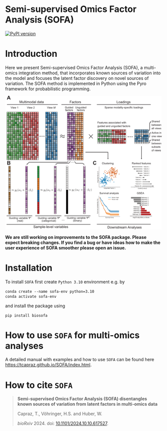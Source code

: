 # Semi-supervised Omics Factor Analysis (SOFA)


[![PyPI version](https://badge.fury.io/py/biosofa.svg)](https://badge.fury.io/py/biosofa)

# Introduction

Here we present Semi-supervised Omics Factor Analysis (SOFA), a multi-omics integration method, that incorporates known sources of variation into the model and focuses the latent factor discovery on novel sources of variation. The SOFA method is implemented in Python using the Pyro framework for probabilistic programming.

![The SOFA model](https://github.com/tcapraz/SOFA/blob/main/docs/model_schematic.png?raw=true)

**We are still working on improvements to the SOFA package. Please expect breaking changes. If you find a bug or have ideas how to make the user experience of SOFA smoother please open an issue.**

# Installation

To install `SOFA` first create `Python 3.10` environment e.g. by

```
conda create --name sofa-env python=3.10
conda activate sofa-env
```

and install the package using 

```
pip install biosofa
```



# How to use `SOFA` for multi-omics analyses

A detailed manual with examples and how to use `SOFA` can be found here https://tcapraz.github.io/SOFA/index.html.


# How to cite `SOFA`

> **Semi-supervised Omics Factor Analysis (SOFA) disentangles known sources of variation from latent factors in multi-omics data**
>
> Capraz, T., Vöhringer, H.S. and Huber, W.
>
> *bioRxiv* 2024. doi: [10.1101/2024.10.10.617527](https://doi.org/10.1101/2024.10.10.617527).
